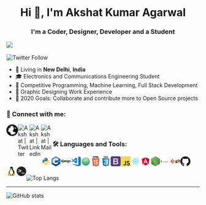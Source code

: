 <h1 align="center">Hi 👋, I'm Akshat Kumar Agarwal</h1>
<h3 align="center">I'm a Coder, Designer, Developer and a Student</h3>

![](https://visitor-badge.laobi.icu/badge?page_id=akshatk16.akshatk16)

![Twitter Follow](https://img.shields.io/twitter/follow/akssshat9?color=%231DA1F2&style=social)

<!-- ## 🎓 I'm a Coder, Designer, Developer and a Student -->

- 📌 Living in <b>New Delhi</b>, <b>India</b>
- 🎓 Electronics and Communications Engineering Student 
- 🚀 Competitive Programming, Machine Learning, Full Stack Development 
- 💼 Graphic Designing Work Experience
- 🥅 2020 Goals: Collaborate and contribute more to Open Source projects

### 🔗 Connect with me:

[<img align="left" alt="akshatk16.github.com" width="30px" src="https://raw.githubusercontent.com/iconic/open-iconic/master/svg/globe.svg" />][website]
[<img align="left" alt="Akshat | Twitter" width="30px" src="https://cdn.jsdelivr.net/npm/simple-icons@v3/icons/twitter.svg" />][twitter]
[<img align="left" alt="Akshat | LinkedIn" width="30px" src="https://cdn.jsdelivr.net/npm/simple-icons@v3/icons/linkedin.svg" />][linkedin]
[<img align="left" alt="Akshat | Mail" width="30px" src="https://cdn.jsdelivr.net/npm/simple-icons@v3/icons/gmail.svg" />][mail]
<!-- [<img align="left" alt="codeSTACKr | Instagram" width="22px" src="https://cdn.jsdelivr.net/npm/simple-icons@v3/icons/instagram.svg" />][instagram] -->

<br />

### 🛠️ Languages and Tools:

<img align="left" alt="Python" width="26px" src="https://raw.githubusercontent.com/github/explore/80688e429a7d4ef2fca1e82350fe8e3517d3494d/topics/python/python.png" />
<img align="left" alt="CPP" width="26px" src="https://raw.githubusercontent.com/github/explore/80688e429a7d4ef2fca1e82350fe8e3517d3494d/topics/cpp/cpp.png" />
<img align="left" alt="Django" width="26px" src="https://raw.githubusercontent.com/github/explore/80688e429a7d4ef2fca1e82350fe8e3517d3494d/topics/django/django.png" />
<img align="left" alt="Visual Studio Code" width="26px" src="https://raw.githubusercontent.com/github/explore/80688e429a7d4ef2fca1e82350fe8e3517d3494d/topics/visual-studio-code/visual-studio-code.png" />
<img align="left" alt="Atom" width="26px" src="https://raw.githubusercontent.com/github/explore/80688e429a7d4ef2fca1e82350fe8e3517d3494d/topics/atom/atom.png" />
<img align="left" alt="HTML5" width="26px" src="https://raw.githubusercontent.com/github/explore/80688e429a7d4ef2fca1e82350fe8e3517d3494d/topics/html/html.png" />
<img align="left" alt="CSS3" width="26px" src="https://raw.githubusercontent.com/github/explore/80688e429a7d4ef2fca1e82350fe8e3517d3494d/topics/css/css.png" />
<img align="left" alt="Bootstrap" width="26px" src="https://raw.githubusercontent.com/github/explore/80688e429a7d4ef2fca1e82350fe8e3517d3494d/topics/bootstrap/bootstrap.png" />
<img align="left" alt="JavaScript" width="26px" src="https://raw.githubusercontent.com/github/explore/80688e429a7d4ef2fca1e82350fe8e3517d3494d/topics/javascript/javascript.png" />
<img align="left" alt="React" width="26px" src="https://raw.githubusercontent.com/github/explore/80688e429a7d4ef2fca1e82350fe8e3517d3494d/topics/react/react.png" />
<img align="left" alt="Angular" width="26px" src="https://raw.githubusercontent.com/github/explore/80688e429a7d4ef2fca1e82350fe8e3517d3494d/topics/angular/angular.png" />
<img align="left" alt="Node.js" width="26px" src="https://raw.githubusercontent.com/github/explore/80688e429a7d4ef2fca1e82350fe8e3517d3494d/topics/nodejs/nodejs.png" />
<img align="left" alt="MongoDB" width="26px" src="https://raw.githubusercontent.com/github/explore/80688e429a7d4ef2fca1e82350fe8e3517d3494d/topics/mongodb/mongodb.png" />
<img align="left" alt="Git" width="26px" src="https://raw.githubusercontent.com/github/explore/80688e429a7d4ef2fca1e82350fe8e3517d3494d/topics/git/git.png" />
<img align="left" alt="GitHub" width="26px" src="https://raw.githubusercontent.com/github/explore/78df643247d429f6cc873026c0622819ad797942/topics/github/github.png" />
<img align="left" alt="Linux" width="26px" src="https://raw.githubusercontent.com/github/explore/80688e429a7d4ef2fca1e82350fe8e3517d3494d/topics/linux/linux.png" />
<img align="left" alt="Terminal" width="26px" src="https://raw.githubusercontent.com/github/explore/80688e429a7d4ef2fca1e82350fe8e3517d3494d/topics/terminal/terminal.png" />

<br />
<br />

![Top Langs](https://github-readme-stats.vercel.app/api/top-langs/?username=akshatk16&layout=compact)

---

![GitHub stats](https://github-readme-stats.vercel.app/api?username=akshatk16&show_icons=true&count_private=true&theme=vue-dark)

[website]: https://akshatk16.github.com
[twitter]: https://twitter.com/akssshat9
<!-- [instagram]: https://instagram.com/akssshat -->
[linkedin]: https://www.linkedin.com/in/akshat-k
[mail]: mailto:akshat.16@outlook.com